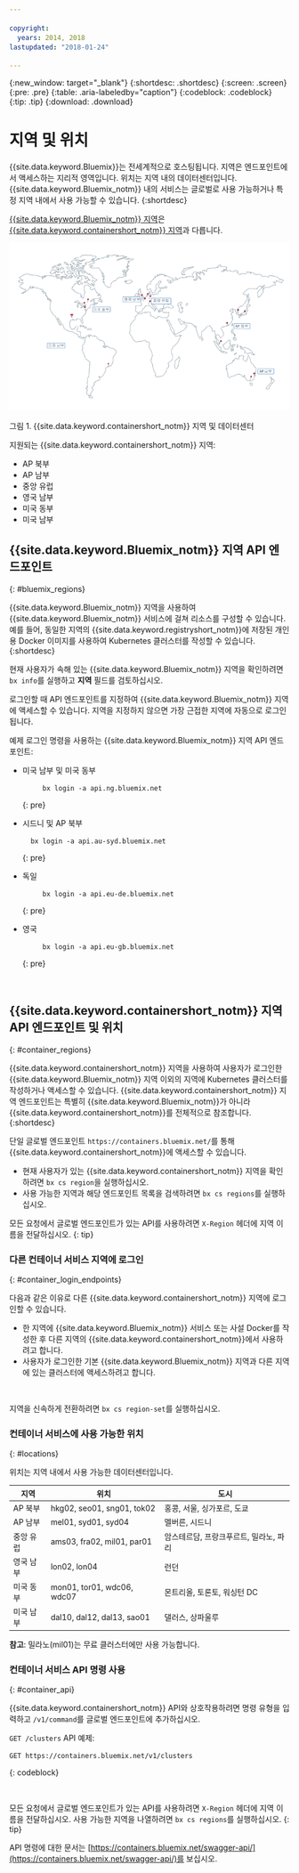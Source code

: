 ```yaml
---

copyright:
  years: 2014, 2018
lastupdated: "2018-01-24"

---
```


{:new_window: target="_blank"}
{:shortdesc: .shortdesc}
{:screen: .screen}
{:pre: .pre}
{:table: .aria-labeledby="caption"}
{:codeblock: .codeblock}
{:tip: .tip}
{:download: .download}

# 지역 및 위치
{{site.data.keyword.Bluemix}}는 전세계적으로 호스팅됩니다. 지역은 엔드포인트에서 액세스하는 지리적 영역입니다. 위치는 지역 내의 데이터센터입니다. {{site.data.keyword.Bluemix_notm}} 내의 서비스는 글로벌로 사용 가능하거나 특정 지역 내에서 사용 가능할 수 있습니다.
{:shortdesc}

[{{site.data.keyword.Bluemix_notm}} 지역](#bluemix_regions)은 [{{site.data.keyword.containershort_notm}} 지역](#container_regions)과 다릅니다.

![{{site.data.keyword.containershort_notm}} 지역 및 데이터센터](images/regions.png)

그림 1. {{site.data.keyword.containershort_notm}} 지역 및 데이터센터

지원되는 {{site.data.keyword.containershort_notm}} 지역:
  * AP 북부
  * AP 남부
  * 중앙 유럽
  * 영국 남부
  * 미국 동부
  * 미국 남부




## {{site.data.keyword.Bluemix_notm}} 지역 API 엔드포인트
{: #bluemix_regions}

{{site.data.keyword.Bluemix_notm}} 지역을 사용하여 {{site.data.keyword.Bluemix_notm}} 서비스에 걸쳐 리소스를 구성할 수 있습니다. 예를 들어, 동일한 지역의 {{site.data.keyword.registryshort_notm}}에 저장된 개인용 Docker 이미지를 사용하여 Kubernetes 클러스터를 작성할 수 있습니다.
{:shortdesc}

현재 사용자가 속해 있는 {{site.data.keyword.Bluemix_notm}} 지역을 확인하려면 `bx info`를 실행하고 **지역** 필드를 검토하십시오.

로그인할 때 API 엔드포인트를 지정하여 {{site.data.keyword.Bluemix_notm}} 지역에 액세스할 수 있습니다. 지역을 지정하지 않으면 가장 근접한 지역에 자동으로 로그인됩니다.

예제 로그인 명령을 사용하는 {{site.data.keyword.Bluemix_notm}} 지역 API 엔드포인트:

  * 미국 남부 및 미국 동부
      ```
           bx login -a api.ng.bluemix.net
      ```
      {: pre}

  * 시드니 및 AP 북부
      ```
        bx login -a api.au-syd.bluemix.net
      ```
      {: pre}

  * 독일
      ```
           bx login -a api.eu-de.bluemix.net
      ```
      {: pre}

  * 영국
      ```
           bx login -a api.eu-gb.bluemix.net
      ```
      {: pre}



<br />


## {{site.data.keyword.containershort_notm}} 지역 API 엔드포인트 및 위치
{: #container_regions}

{{site.data.keyword.containershort_notm}} 지역을 사용하여 사용자가 로그인한 {{site.data.keyword.Bluemix_notm}} 지역 이외의 지역에 Kubernetes 클러스터를 작성하거나 액세스할 수 있습니다. {{site.data.keyword.containershort_notm}} 지역 엔드포인트는 특별히 {{site.data.keyword.Bluemix_notm}}가 아니라 {{site.data.keyword.containershort_notm}}를 전체적으로 참조합니다.
{:shortdesc}

단일 글로벌 엔드포인트 `https://containers.bluemix.net/`를 통해 {{site.data.keyword.containershort_notm}}에 액세스할 수 있습니다.
* 현재 사용자가 있는 {{site.data.keyword.containershort_notm}} 지역을 확인하려면 `bx cs region`을 실행하십시오.
* 사용 가능한 지역과 해당 엔드포인트 목록을 검색하려면 `bx cs regions`를 실행하십시오.

모든 요청에서 글로벌 엔드포인트가 있는 API를 사용하려면 `X-Region` 헤더에 지역 이름을 전달하십시오.
{: tip}

### 다른 컨테이너 서비스 지역에 로그인
{: #container_login_endpoints}

다음과 같은 이유로 다른 {{site.data.keyword.containershort_notm}} 지역에 로그인할 수 있습니다.
  * 한 지역에 {{site.data.keyword.Bluemix_notm}} 서비스 또는 사설 Docker를 작성한 후 다른 지역의 {{site.data.keyword.containershort_notm}}에서 사용하려고 합니다.
  * 사용자가 로그인한 기본 {{site.data.keyword.Bluemix_notm}} 지역과 다른 지역에 있는 클러스터에 액세스하려고 합니다.

</br>

지역을 신속하게 전환하려면 `bx cs region-set`를 실행하십시오.

### 컨테이너 서비스에 사용 가능한 위치
{: #locations}

위치는 지역 내에서 사용 가능한 데이터센터입니다.

  | 지역 | 위치 | 도시 |
  |--------|----------|------|
  | AP 북부 | hkg02, seo01, sng01, tok02 | 홍콩, 서울, 싱가포르, 도쿄|
  | AP 남부     | mel01, syd01, syd04        | 멜버른, 시드니 |
  | 중앙 유럽     | ams03, fra02, mil01, par01        | 암스테르담, 프랑크푸르트, 밀라노, 파리 |
  | 영국 남부      | lon02, lon04         | 런던 |
  | 미국 동부      | mon01, tor01, wdc06, wdc07        | 몬트리올, 토론토, 워싱턴 DC |
  | 미국 남부     | dal10, dal12, dal13, sao01       | 댈러스, 상파울루 |

**참고**: 밀라노(mil01)는 무료 클러스터에만 사용 가능합니다.

### 컨테이너 서비스 API 명령 사용
{: #container_api}

{{site.data.keyword.containershort_notm}} API와 상호작용하려면 명령 유형을 입력하고 `/v1/command`를 글로벌 엔드포인트에 추가하십시오.

`GET /clusters` API 예제:
  ```
  GET https://containers.bluemix.net/v1/clusters
  ```
  {: codeblock}

</br>

모든 요청에서 글로벌 엔드포인트가 있는 API를 사용하려면 `X-Region` 헤더에 지역 이름을 전달하십시오. 사용 가능한 지역을 나열하려면 `bx cs regions`를 실행하십시오.
{: tip}

API 명령에 대한 문서는 [https://containers.bluemix.net/swagger-api/](https://containers.bluemix.net/swagger-api/)를 보십시오.
